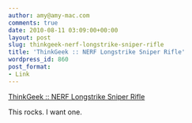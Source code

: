 ```yaml
---
author: amy@amy-mac.com
comments: true
date: 2010-08-11 03:09:00+00:00
layout: post
slug: thinkgeek-nerf-longstrike-sniper-rifle
title: 'ThinkGeek :: NERF Longstrike Sniper Rifle'
wordpress_id: 860
post_format:
- Link
---
```


[ThinkGeek :: NERF Longstrike Sniper Rifle](http://www.thinkgeek.com/geektoys/warfare/d88c/)

This rocks. I want one.
